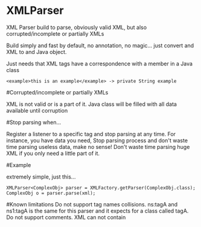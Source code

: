 # XMLParser
XML Parser build to parse, obviously valid XML, but also corrupted/incomplete or partially XMLs

Build simply and fast by default, no annotation, no magic... just convert and XML to and Java object.

Just needs that XML tags have a correspondence with a member in a Java class

```
<example>this is an example</example> -> private String example
```

#Corrupted/incomplete or partially XMLs

XML is not valid or is a part of it. Java class will be filled with all data available until corruption

#Stop parsing when...

Register a listener to a specific tag and stop parsing at any time. 
For instance, you have data you need, Stop parsing process and don't waste time parsing useless data, make no sense!
Don't waste time parsing huge XML if you only need a little part of it.

#Example

extremely simple, just this...
```
XMLParser<ComplexObj> parser = XMLFactory.getParser(ComplexObj.class);
ComplexObj o = parser.parse(xml);
```

#Known limitations
Do not support tag names collisions. ns:tagA and ns1:tagA is the same for this parser and it expects for a class called tagA.
Do not support comments. XML can not contain <!-- --> 